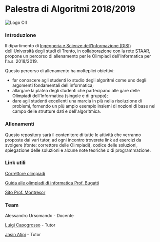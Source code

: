 # Palestra di Algoritmi 2018/2019

![Logo OII](https://training.olinfo.it/custom_images/logo.png "Logo OII")

### Introduzione
Il dipartimento di [Ingegneria e Scienze dell'Informazione (DISI)](https://www.disi.unitn.it/ "DISI")
dell'Università degli studi di Trento, in collaborazione con la rete [STAAR](http://www.staarr.it/ "STAAR"),
propone un percorso di allenamento per le Olimpiadi dell'Informatica per l'a.s. 2018/2019.

Questo percorso di allenamento ha molteplici obiettivi:
* far conoscere agli studenti lo studio degli algoritmi come uno degli argomenti fondamentali dell'informatica;
* allargare la platea degli studenti che partecipano alle gare delle Olimpiadi dell'Informatica (singole e di gruppo);
* dare agli studenti eccellenti una marcia in più nella risoluzione di problemi, fornendo un più ampio esempio insiemi di nozioni di base nel campo delle strutture dati e dell'algoritmica.

### Allenamenti
Questo repository sarà il contenitore di tutte le attività che verranno proposte dai vari tutor, ad ogni incontro troverete link ad esercizi da svolgere (fonte: correttore delle Olimpiadi), codice delle soluzioni, spiegazione delle soluzioni e alcune note teoriche o di programmazione.

### Link utili
[Correttore olimpiadi](https://training.olinfo.it/ "Correttore olimpiadi")

[Guida alle olimpiadi di informatica Prof. Bugatti](https://www.imparando.net/sito/olimpiadi_di_informatica/guida_quinta_edizione.pdf "Guida olimpiadi")

[Sito Prof. Montresor](http://cricca.disi.unitn.it/montresor/ "Sito Montresor")

### Team
Alessandro Ursomando - Docente

[Luigi Capogrosso](https://github.com/luigicapogrosso) - Tutor

[Jasin Atipi](https://github.com/atipiJ) - Tutor
